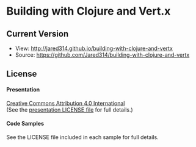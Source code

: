 Building with Clojure and Vert.x
==========================================================

Current Version
---------------
- View: http://jared314.github.io/building-with-clojure-and-vertx
- Source: https://github.com/Jared314/building-with-clojure-and-vertx

License
-------
#### Presentation
[Creative Commons Attribution 4.0 International](http://creativecommons.org/licenses/by/4.0/)  
(See the [presentation LICENSE file](presentation/LICENSE) for full details.)

#### Code Samples
See the LICENSE file included in each sample for full details.